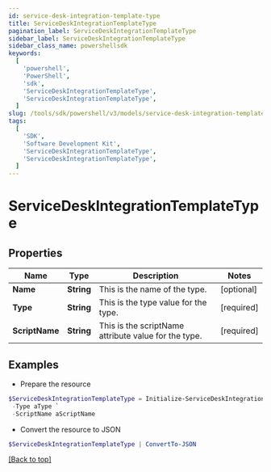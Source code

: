 ```yaml
---
id: service-desk-integration-template-type
title: ServiceDeskIntegrationTemplateType
pagination_label: ServiceDeskIntegrationTemplateType
sidebar_label: ServiceDeskIntegrationTemplateType
sidebar_class_name: powershellsdk
keywords:
  [
    'powershell',
    'PowerShell',
    'sdk',
    'ServiceDeskIntegrationTemplateType',
    'ServiceDeskIntegrationTemplateType',
  ]
slug: /tools/sdk/powershell/v3/models/service-desk-integration-template-type
tags:
  [
    'SDK',
    'Software Development Kit',
    'ServiceDeskIntegrationTemplateType',
    'ServiceDeskIntegrationTemplateType',
  ]
---
```


# ServiceDeskIntegrationTemplateType

## Properties

| Name | Type | Description | Notes |
| --- | --- | --- | --- |
| **Name** | **String** | This is the name of the type. | [optional] |
| **Type** | **String** | This is the type value for the type. | [required] |
| **ScriptName** | **String** | This is the scriptName attribute value for the type. | [required] |

## Examples

- Prepare the resource

```powershell
$ServiceDeskIntegrationTemplateType = Initialize-ServiceDeskIntegrationTemplateType  -Name aName `
 -Type aType `
 -ScriptName aScriptName
```

- Convert the resource to JSON

```powershell
$ServiceDeskIntegrationTemplateType | ConvertTo-JSON
```

[[Back to top]](#)
